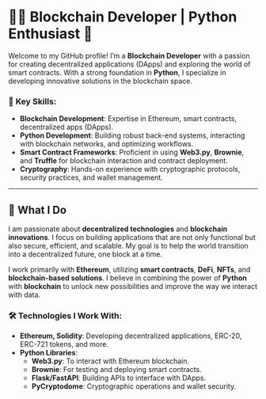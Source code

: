 # 👨‍💻 Blockchain Developer | Python Enthusiast 🚀

Welcome to my GitHub profile! I’m a **Blockchain Developer** with a passion for creating decentralized applications (DApps) and exploring the world of smart contracts. With a strong foundation in **Python**, I specialize in developing innovative solutions in the blockchain space. 

### 🔗 **Key Skills**:
- **Blockchain Development**: Expertise in Ethereum, smart contracts, decentralized apps (DApps).
- **Python Development**: Building robust back-end systems, interacting with blockchain networks, and optimizing workflows.
- **Smart Contract Frameworks**: Proficient in using **Web3.py**, **Brownie**, and **Truffle** for blockchain interaction and contract deployment.
- **Cryptography**: Hands-on experience with cryptographic protocols, security practices, and wallet management.

---

## 💼 **What I Do**

I am passionate about **decentralized technologies** and **blockchain innovations**. I focus on building applications that are not only functional but also secure, efficient, and scalable. My goal is to help the world transition into a decentralized future, one block at a time.

I work primarily with **Ethereum**, utilizing **smart contracts**, **DeFi**, **NFTs**, and **blockchain-based solutions**. I believe in combining the power of **Python** with **blockchain** to unlock new possibilities and improve the way we interact with data.

### 🛠️ **Technologies I Work With**:
- **Ethereum, Solidity**: Developing decentralized applications, ERC-20, ERC-721 tokens, and more.
- **Python Libraries**:
  - **Web3.py**: To interact with Ethereum blockchain.
  - **Brownie**: For testing and deploying smart contracts.
  - **Flask/FastAPI**: Building APIs to interface with DApps.
  - **PyCryptodome**: Cryptographic operations and wallet security.
